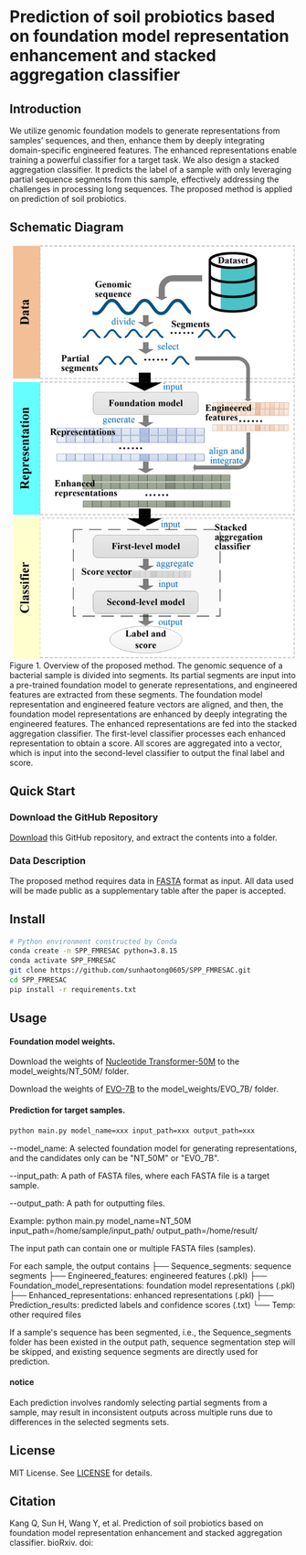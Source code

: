 # Prediction of soil probiotics based on foundation model representation enhancement and stacked aggregation classifier

## Introduction
We utilize genomic foundation models to generate representations from samples’ sequences, and then, enhance them by deeply integrating domain-specific engineered features. The enhanced representations enable training a powerful classifier for a target task. We also design a stacked aggregation classifier. It predicts the label of a sample with only leveraging partial sequence segments from this sample, effectively addressing the challenges in processing long sequences. The proposed method is applied on prediction of soil probiotics.

## Schematic Diagram
<div style="text-align: center;">
    <img src="img/fig1.jpg" alt="fig1" width="493" height="725">
</div>
Figure 1. Overview of the proposed method. The genomic sequence of a bacterial sample is divided into segments. Its partial segments are input into a pre-trained foundation model to generate representations, and engineered features are extracted from these segments. The foundation model representation and engineered feature vectors are aligned, and then, the foundation model representations are enhanced by deeply integrating the engineered features. The enhanced representations are fed into the stacked aggregation classifier. The first-level classifier processes each enhanced representation to obtain a score. All scores are aggregated into a vector, which is input into the second-level classifier to output the final label and score.

## Quick Start

### Download the GitHub Repository
[Download](https://github.com/sunhaotong0605/SPP_FMRESAC/archive/refs/heads/main.zip) this GitHub repository, and extract the contents into a folder.

### Data Description
The proposed method requires data in [FASTA](https://www.ncbi.nlm.nih.gov/genbank/fastaformat/) format as input. All data used will be made public as a supplementary table after the paper is accepted.

## Install
```bash
# Python environment constructed by Conda
conda create -n SPP_FMRESAC python=3.8.15
conda activate SPP_FMRESAC
git clone https://github.com/sunhaotong0605/SPP_FMRESAC.git
cd SPP_FMRESAC
pip install -r requirements.txt
```

## Usage
#### Foundation model weights.
Download the weights of [Nucleotide Transformer-50M](https://huggingface.co/InstaDeepAI/nucleotide-transformer-v2-50m-multi-species) to the model_weights/NT_50M/ folder.

Download the weights of [EVO-7B](https://huggingface.co/togethercomputer/evo-1-8k-base) to the model_weights/EVO_7B/ folder.

#### Prediction for target samples.
```bash
python main.py model_name=xxx input_path=xxx output_path=xxx
```
--model_name: A selected foundation model for generating representations, and the candidates only can be "NT_50M" or "EVO_7B".

--input_path: A path of FASTA files, where each FASTA file is a target sample.

--output_path: A path for outputting files.

Example: python main.py model_name=NT_50M input_path=/home/sample/input_path/ output_path=/home/result/

The input path can contain one or multiple FASTA files (samples).

For each sample, the output contains
├── Sequence_segments: sequence segments
├── Engineered_features: engineered features (.pkl)
├── Foundation_model_representations: foundation model representations (.pkl)
├── Enhanced_representations: enhanced representations (.pkl)
├── Prediction_results: predicted labels and confidence scores (.txt)
└── Temp: other required files

If a sample's sequence has been segmented, i.e., the Sequence_segments folder has been existed in the output path, sequence segmentation step will be skipped, and existing sequence segments are directly used for prediction. 

#### notice
Each prediction involves randomly selecting partial segments from a sample, may result in inconsistent outputs across multiple runs due to differences in the selected segments sets.

## License
MIT License. See [LICENSE](LICENSE.txt) for details.

## Citation
Kang Q, Sun H, Wang Y, et al. Prediction of soil probiotics based on foundation model representation enhancement and stacked aggregation classifier. bioRxiv. doi:
